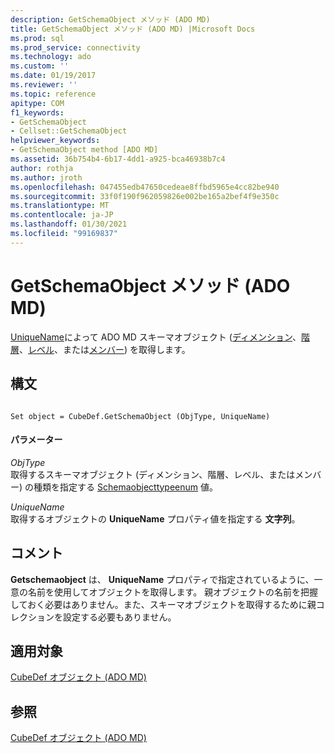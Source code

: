 ```yaml
---
description: GetSchemaObject メソッド (ADO MD)
title: GetSchemaObject メソッド (ADO MD) |Microsoft Docs
ms.prod: sql
ms.prod_service: connectivity
ms.technology: ado
ms.custom: ''
ms.date: 01/19/2017
ms.reviewer: ''
ms.topic: reference
apitype: COM
f1_keywords:
- GetSchemaObject
- Cellset::GetSchemaObject
helpviewer_keywords:
- GetSchemaObject method [ADO MD]
ms.assetid: 36b754b4-6b17-4dd1-a925-bca46938b7c4
author: rothja
ms.author: jroth
ms.openlocfilehash: 047455edb47650cedeae8ffbd5965e4cc82be940
ms.sourcegitcommit: 33f0f190f962059826e002be165a2bef4f9e350c
ms.translationtype: MT
ms.contentlocale: ja-JP
ms.lasthandoff: 01/30/2021
ms.locfileid: "99169837"
---
```

# <a name="getschemaobject-method-ado-md"></a>GetSchemaObject メソッド (ADO MD)
[UniqueName](./uniquename-property-ado-md.md)によって ADO MD スキーマオブジェクト ([ディメンション](./dimension-object-ado-md.md)、[階層](./hierarchy-object-ado-md.md)、[レベル](./level-object-ado-md.md)、または[メンバー](./member-object-ado-md.md)) を取得します。  
  
## <a name="syntax"></a>構文  
  
```  
  
Set object = CubeDef.GetSchemaObject (ObjType, UniqueName)  
```  
  
#### <a name="parameters"></a>パラメーター  
 *ObjType*  
 取得するスキーマオブジェクト (ディメンション、階層、レベル、またはメンバー) の種類を指定する [Schemaobjecttypeenum](./schemaobjecttypeenum.md) 値。  
  
 *UniqueName*  
 取得するオブジェクトの **UniqueName** プロパティ値を指定する **文字列**。  
  
## <a name="remarks"></a>コメント  
 **Getschemaobject** は、 **UniqueName** プロパティで指定されているように、一意の名前を使用してオブジェクトを取得します。 親オブジェクトの名前を把握しておく必要はありません。また、スキーマオブジェクトを取得するために親コレクションを設定する必要もありません。  
  
## <a name="applies-to"></a>適用対象  
 [CubeDef オブジェクト (ADO MD)](./cubedef-object-ado-md.md)  
  
## <a name="see-also"></a>参照  
 [CubeDef オブジェクト (ADO MD)](./cubedef-object-ado-md.md)